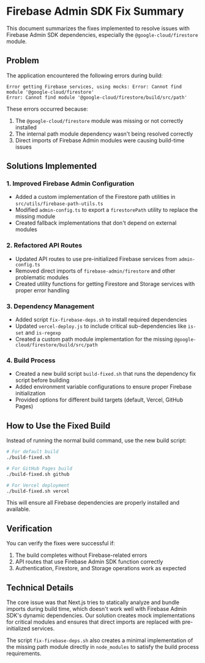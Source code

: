 # Firebase Admin SDK Fix Summary

This document summarizes the fixes implemented to resolve issues with Firebase Admin SDK dependencies, especially the `@google-cloud/firestore` module.

## Problem

The application encountered the following errors during build:

```
Error getting Firebase services, using mocks: Error: Cannot find module '@google-cloud/firestore'
Error: Cannot find module '@google-cloud/firestore/build/src/path'
```

These errors occurred because:

1. The `@google-cloud/firestore` module was missing or not correctly installed
2. The internal path module dependency wasn't being resolved correctly
3. Direct imports of Firebase Admin modules were causing build-time issues

## Solutions Implemented

### 1. Improved Firebase Admin Configuration

- Added a custom implementation of the Firestore path utilities in `src/utils/firebase-path-utils.ts`
- Modified `admin-config.ts` to export a `firestorePath` utility to replace the missing module
- Created fallback implementations that don't depend on external modules

### 2. Refactored API Routes

- Updated API routes to use pre-initialized Firebase services from `admin-config.ts` 
- Removed direct imports of `firebase-admin/firestore` and other problematic modules
- Created utility functions for getting Firestore and Storage services with proper error handling

### 3. Dependency Management

- Added script `fix-firebase-deps.sh` to install required dependencies
- Updated `vercel-deploy.js` to include critical sub-dependencies like `is-set` and `is-regexp`
- Created a custom path module implementation for the missing `@google-cloud/firestore/build/src/path`

### 4. Build Process

- Created a new build script `build-fixed.sh` that runs the dependency fix script before building
- Added environment variable configurations to ensure proper Firebase initialization
- Provided options for different build targets (default, Vercel, GitHub Pages)

## How to Use the Fixed Build

Instead of running the normal build command, use the new build script:

```bash
# For default build
./build-fixed.sh

# For GitHub Pages build
./build-fixed.sh github

# For Vercel deployment
./build-fixed.sh vercel
```

This will ensure all Firebase dependencies are properly installed and available.

## Verification

You can verify the fixes were successful if:

1. The build completes without Firebase-related errors
2. API routes that use Firebase Admin SDK function correctly
3. Authentication, Firestore, and Storage operations work as expected

## Technical Details

The core issue was that Next.js tries to statically analyze and bundle imports during build time, which doesn't work well with Firebase Admin SDK's dynamic dependencies. Our solution creates mock implementations for critical modules and ensures that direct imports are replaced with pre-initialized services.

The script `fix-firebase-deps.sh` also creates a minimal implementation of the missing path module directly in `node_modules` to satisfy the build process requirements.